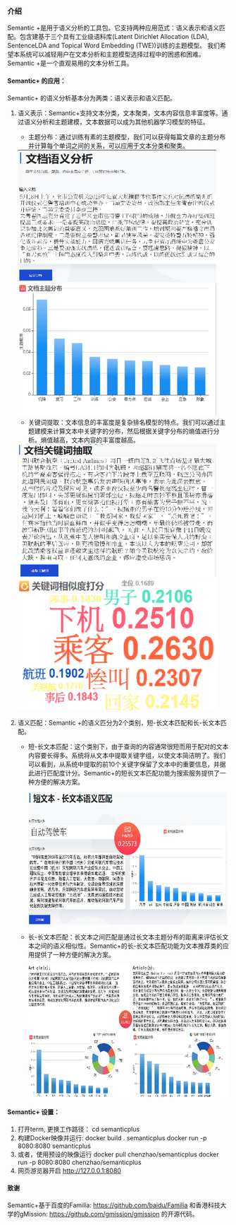 ### 介绍
Semantic +是用于语义分析的工具包。它支持两种应用范式：语义表示和语义匹配。包含建基于三个具有工业级语料库(Latent Dirichlet Allocation (LDA), SentenceLDA and Topical Word Embedding (TWE))训练的主题模型。
我们希望本系统可以减轻用户在文本分析和主题模型选择过程中的困惑和困难。 Semantic +是一个直观易用的文本分析工具。

#### Semantic+ 的应用：
Semantic+ 的语义分析基本分为两类：语义表示和语义匹配。

1) 语义表示：Semantic+支持文本分类，文本聚类，文本内容信息丰富度等。通过语义分析和主题建模，文本数据可以成为其他机器学习模型的特征。
    - 主题分布：通过训练有素的主题模型，我们可以获得每篇文章的主题分布并计算每个单词之间的关系，可以应用于文本分类和聚类。
    
    <img src="images/图片 1.png" width="450" height="300">
    <img src="images/图片 2.png" width="450" height="300">
    
    - 关键词提取：文本信息的丰富度是复杂排名模型的特点。我们可以通过主题建模来计算文本中关键字的分布，然后根据关键字分布的熵值进行分析。熵值越高，文本内容的丰富度越高。
    
    <img src="images/图片 3.png" width="450" height="300">
    <img src="images/图片 4.png" width="450" height="300">
    
2) 语义匹配：Semantic +的语义匹分为2个类别，短-长文本匹配和长-长文本匹配。
    - 短-长文本匹配：这个类别下，由于查询的内容通常很短而用于配对的文本内容要长得多。系统将从文本中提取关键字组，以使文本简洁明了。我们可以看到，从系统中提取的前10个关键字保留了文本中的重要信息，并据此进行匹配度计分。Semantic+的短长文本匹配功能为搜索服务提供了一种方便的解决方案。
    
       <img src="images/图片 5.png" width="450" height="300">
       
    - 长-长文本匹配：长文本之间匹配是通过长文本主题分布的距离来评估长文本之间的语义相似性。Semantic+的长-长文本匹配功能为文本推荐类的应用提供了一种方便的解决方案。
    
      <img src="images/图片 6.png" width="450" height="300">
    


#### Semantic+ 设置：
1.	打开term, 更换工作路径：
    cd semanticplus
2. 	构建Docker映像并运行:
    docker build . semanticplus
    docker run -p 8080:8080 semanticplus
3.	或者，使用预设的映像运行
    docker pull chenzhao/semanticplus
    docker run -p 8080:8080  chenzhao/semanticplus
4.	网页游览器开启 http://127.0.0.1:8080



#### 致谢
Semantic+基于百度的Familia: https://github.com/baidu/Familia 和香港科技大学的gMission: https://github.com/gmission/gmission 的开源代码。



